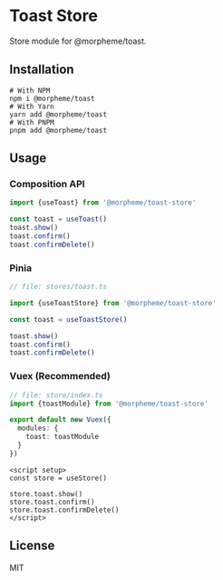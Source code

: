 # Toast Store

Store module for @morpheme/toast.

## Installation

```
# With NPM
npm i @morpheme/toast
# With Yarn
yarn add @morpheme/toast
# With PNPM
pnpm add @morpheme/toast
```

## Usage

### Composition API

```ts
import {useToast} from '@morpheme/toast-store'

const toast = useToast()
toast.show()
toast.confirm()
toast.confirmDelete()
```

### Pinia

```ts
// file: stores/toast.ts

import {useToastStore} from '@morpheme/toast-store'

const toast = useToastStore()

toast.show()
toast.confirm()
toast.confirmDelete()
```

### Vuex (Recommended)

```ts
// file: store/index.ts
import {toastModule} from '@morpheme/toast-store'

export default new Vuex({
  modules: {
    toast: toastModule
  }
})
```

```vue
<script setup>
const store = useStore()

store.toast.show()
store.toast.confirm()
store.toast.confirmDelete()
</script>
```



## License

MIT
